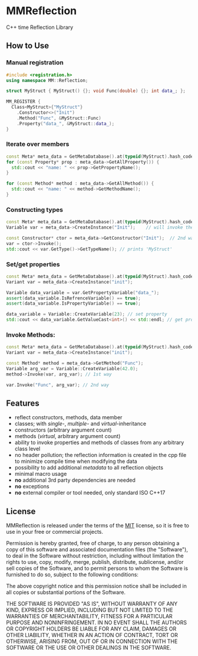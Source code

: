 
# MMReflection
C++ time Reflection Library

## How to Use
### Manual registration
```cpp
#include <registration.h>
using namespace MM::Reflection;

struct MyStruct { MyStruct() {}; void Func(double) {}; int data_; };

MM_REGISTER {
  Class<MyStruct>{"MyStruct"}
    .Constructor<>("Init")
    .Method("Func", &MyStruct::Func)
    .Property("data_", &MyStruct::data_);
}
```
### Iterate over members
```cpp
const Meta* meta_data = GetMetaDatabase().at(typeid(MyStruct).hash_code());
for (const Property* prop : meta_data->GetAllProperty()) {
  std::cout << "name: " << prop->GetPropertyName();
}

for (const Method* method : meta_data->GetAllMethod()) {
  std::cout << "name: " << method->GetMethodName();
}
```

### Constructing types
```cpp
const Meta* meta_data = GetMetaDatabase().at(typeid(MyStruct).hash_code());
Variable var = meta_data->CreateInstance("Init");    // will invoke the previously registered ctor

const Constructor* ctor = meta_data->GetConstructor("Init");  // 2nd way with the constructor class
var = ctor->Invoke();
std::cout << var.GetType()->GetTypeName(); // prints 'MyStruct'
```

### Set/get properties
```cpp
const Meta* meta_data = GetMetaDatabase().at(typeid(MyStruct).hash_code());
Variant var = meta_data->CreateInstance("init");

Variable data_variable = var.GetPropertyVariable("data_");
assert(data_variable.IsRefrenceVariable() == true);
assert(data_variable.IsPropertyVariable() == true);

data_variable = Variable::CreateVariable(23); // set property
std::cout << data_variable.GetValueCast<int>() << std::endl; // get property
```

### Invoke Methods:
```cpp
const Meta* meta_data = GetMetaDatabase().at(typeid(MyStruct).hash_code());
Variant var = meta_data->CreateInstance("init");

const Method* method = meta_data->GetMethod("Func");
Variable arg_var = Variable::CreateVariable(42.0);
method->Invoke(var, arg_var); // 1st way

var.Invoke("Func", arg_var); // 2nd way
```

Features
---------
- reflect constructors, methods, data member
- classes; with *single*-, *multiple*- and *virtual*-inheritance
- constructors (arbitrary argument count)
- methods (*virtual*, arbitrary argument count)
- ability to invoke properties and methods of classes from any arbitrary class level
- no header pollution; the reflection information is created in the cpp file to minimize compile time when modifying the data
- possibility to add additional *metadata* to all reflection objects
- minimal macro usage
- **no** additional 3rd party dependencies are needed
- **no** exceptions
- **no** external compiler or tool needed, only standard ISO C++17

[//]: # (Portability)

[//]: # (-----------)

[//]: # (Tested and compiled with:)

[//]: # (- Microsoft Visual Studio 2015 & 2017 &#40;2013 support till version 0.9.6&#41;)

[//]: # (- GCC 4.8.1)

[//]: # (- Clang 3.7)

[//]: # (- MinGW 4.8.2)

License
-------
MMReflection is released under the terms of the [MIT](LICENSE.txt) license,
so it is free to use in your free or commercial projects.

Permission is hereby granted, free of charge, to any person obtaining a copy
of this software and associated documentation files (the "Software"), to deal
in the Software without restriction, including without limitation the rights
to use, copy, modify, merge, publish, distribute, sublicense, and/or sell
copies of the Software, and to permit persons to whom the Software is
furnished to do so, subject to the following conditions:

The above copyright notice and this permission notice shall be included in all
copies or substantial portions of the Software.

THE SOFTWARE IS PROVIDED "AS IS", WITHOUT WARRANTY OF ANY KIND, EXPRESS OR
IMPLIED, INCLUDING BUT NOT LIMITED TO THE WARRANTIES OF MERCHANTABILITY,
FITNESS FOR A PARTICULAR PURPOSE AND NONINFRINGEMENT. IN NO EVENT SHALL THE
AUTHORS OR COPYRIGHT HOLDERS BE LIABLE FOR ANY CLAIM, DAMAGES OR OTHER
LIABILITY, WHETHER IN AN ACTION OF CONTRACT, TORT OR OTHERWISE, ARISING FROM,
OUT OF OR IN CONNECTION WITH THE SOFTWARE OR THE USE OR OTHER DEALINGS IN THE
SOFTWARE.


[//]: # (Installation)

[//]: # (------------)

[//]: # (The installation guide can be found [here][rttr.install].)


[//]: # (Get Started:)

[//]: # (------------)

[//]: # (Take a look at the [documentation][rttr.docs] or start with the [tutorial][rttr.tutorial].)